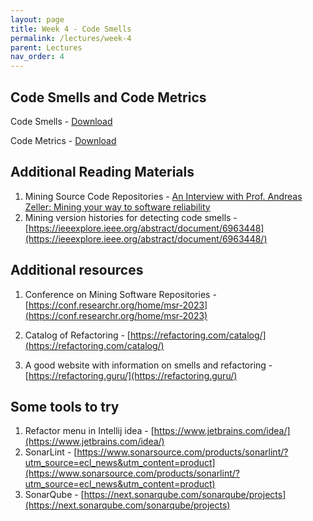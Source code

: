 ```yaml
---
layout: page
title: Week 4 - Code Smells
permalink: /lectures/week-4
parent: Lectures
nav_order: 4
---
```


## Code Smells and Code Metrics

Code Smells - [Download](https://karthikv1392.github.io/cs6401_se/slides/L07_code_smells.pdf)

Code Metrics - [Download](https://karthikv1392.github.io/cs6401_se/slides/L08_code_metrics.pdf)


## Additional Reading Materials

1. Mining Source Code Repositories - [An Interview with Prof. Andreas Zeller: Mining your way to software reliability](https://dl.acm.org/doi/10.1145/1880066.1883621)
2. Mining version histories for detecting code smells - [https://ieeexplore.ieee.org/abstract/document/6963448](https://ieeexplore.ieee.org/abstract/document/6963448/)


## Additional resources

1. Conference on Mining Software Repositories - [https://conf.researchr.org/home/msr-2023](https://conf.researchr.org/home/msr-2023)

2. Catalog of Refactoring - [https://refactoring.com/catalog/](https://refactoring.com/catalog/)

3. A good website with information on smells and refactoring - [https://refactoring.guru/](https://refactoring.guru/)

## Some tools to try

1. Refactor menu in Intellij idea - [https://www.jetbrains.com/idea/](https://www.jetbrains.com/idea/)
2. SonarLint - [https://www.sonarsource.com/products/sonarlint/?utm_source=ecl_news&utm_content=product](https://www.sonarsource.com/products/sonarlint/?utm_source=ecl_news&utm_content=product)
3. SonarQube - [https://next.sonarqube.com/sonarqube/projects](https://next.sonarqube.com/sonarqube/projects)
